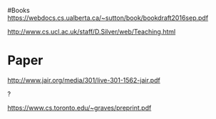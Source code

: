 #Books
https://webdocs.cs.ualberta.ca/~sutton/book/bookdraft2016sep.pdf

http://www.cs.ucl.ac.uk/staff/D.Silver/web/Teaching.html

# Paper
http://www.jair.org/media/301/live-301-1562-jair.pdf


?

https://www.cs.toronto.edu/~graves/preprint.pdf
